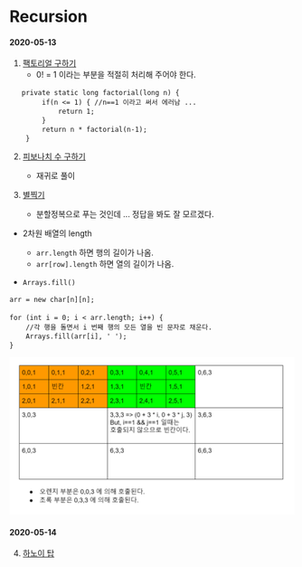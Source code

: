 # Recursion

#### 2020-05-13 
1. [팩토리얼 구하기](../src/com/gahee/algorithms/baek/P10872.java) 
    * 0! = 1 이라는 부분을 적절히 처리해 주어야 한다. 
```
   private static long factorial(long n) {
        if(n <= 1) { //n==1 이라고 써서 에러남 ...
            return 1;
        }
        return n * factorial(n-1);
    }
```

2. [피보나치 수 구하기](../src/com/gahee/algorithms/baek/P10870.java)
    * 재귀로 풀이

3. [별찍기](../src/com/gahee/algorithms/baek/A2447.java)
    * 분할정복으로 푸는 것인데 ... 정답을 봐도 잘 모르겠다.
    
* 2차원 배열의 length 
    * `arr.length` 하면 행의 길이가 나옴. 
    * `arr[row].length` 하면 열의 길이가 나옴. 
    
* `Arrays.fill()`

```
arr = new char[n][n];

for (int i = 0; i < arr.length; i++) {
    //각 행을 돌면서 i 번째 행의 모든 열을 빈 문자로 채운다. 
    Arrays.fill(arr[i], ' '); 
}
```

![star2477](../images/star-2477.png)
    
#### 2020-05-14 
4. [하노이 탑]() 
 

